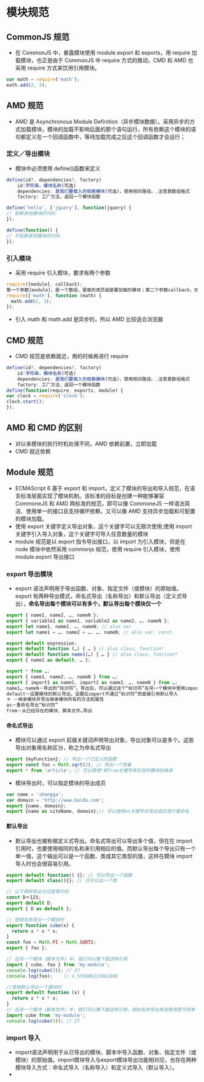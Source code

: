 # 模块规范

## CommonJS 规范

* 在 CommonJS 中，暴露模块使用 module.export 和 exports，用 require 加载模块，也正是由于 CommonJS 中 require 方式的推动，CMD 和 AMD 也采用 require 方式来饮用引用模块。

```js
var math = require('math');
math.add(2, 3);
```

## AMD 规范

* AMD 是 Asynchronous Module Definition（异步模块数据）。采用异步的方式加载模块，模块的加载不影响后面的那个语句运行，所有依赖这个模块的语句都定义在一个回调函数中，等待加载完成之后这个回调函数才会运行；

### 定义／导出模块

* 模块中必须使用 define()函数来定义

```js
define(id?, dependencies?, factory)
    id:字符串，模块名称(可选)
    dependencies: 是我们要载入的依赖模块(可选)，使用相对路径。,注意是数组格式
    factory: 工厂方法，返回一个模块函数

define('hello', ['jquery'], function(jquery) {
// 依赖其他模块的代码
});

define(function() {
// 不依赖其他模块的代码
});
```

### 引入模块

* 采用 require 引入模块，要求有两个参数

```js
require([module], callback);
第一个参数[module]，是一个数组，里面的成员就是要加载的模块；第二个参数callback，则是加载成功之后的回调函数。如果将前面的代码改写成AMD形式，就是下面这样
require(['math'], function (math) {
　math.add(2, 3);
});
```

* 引入 math 和 math.add 是异步的，所以 AMD 比较适合浏览器

## CMD 规范

* CMD 规范是依赖就近，用的时候再进行 require

```js
define(id?, dependencies?, factory)
    id:字符串，模块名称(可选)
    dependencies: 是我们要载入的依赖模块(可选)，使用相对路径。,注意是数组格式
    factory: 工厂方法，返回一个模块函数
define(function(require, exports, module) {
var clock = require('clock');
clock.start();
});
```

## AMD 和 CMD 的区别

* 对以来模块的执行时机处理不同，AMD 依赖前置，立即加载
* CMD 就近依赖

## Module 规范

* ECMAScript 6 基于 export 和 import，定义了模块的导出和导入规范，在语言标准层面实现了模块机制。该标准的目标是创建一种能够兼容 CommoneJS 和 AMD 两标准的规范，即可以像 CommoneJS 一样语法简洁、使用单一的接口且支持循环依赖，又可以像 AMD 支持异步加载和可配置的模块加载。
* 使用 export 关键字定义导出对象，这个关键字可以无限次使用;使用 import 关键字引入导入对象，这个关键字可导入任意数量的模块
* module 规范是以 export 指令导出接口，以 import 为引入模块，但是在 node 模块中依然采用 commonjs 规范，使用 require 引入模块，使用 module.export 导出接口

### export 导出模块

* export 语法声明用于导出函数、对象、指定文件（或模块）的原始值。export 有两种导出模式，命名式导出（名称导出）和默认导出（定义式导出），**命名导出每个模块可以有多个，默认导出每个模块仅一个**

```js
export { name1, name2, …, nameN };
export { variable1 as name1, variable2 as name2, …, nameN };
export let name1, name2, …, nameN; // also var
export let name1 = …, name2 = …, …, nameN; // also var, const

export default expression;
export default function (…) { … } // also class, function*
export default function name1(…) { … } // also class, function*
export { name1 as default, … };

export * from …;
export { name1, name2, …, nameN } from …;
export { import1 as name1, import2 as name2, …, nameN } from …;
name1… nameN－导出的“标识符”。导出后，可以通过这个“标识符”在另一个模块中使用import引用
default－设置模块的默认导出。设置后import不通过“标识符”而直接引用默认导入
＊ －继承模块并导出继承模块所有的方法和属性
as－重命名导出“标识符”
from－从已经存在的模块、脚本文件…导出
```

#### 命名式导出

* 模块可以通过 export 前缀关键词声明导出对象，导出对象可以是多个。这些导出对象用名称区分，称之为命名式导出

```js
export {myFunction}; // 导出一个已定义的函数
export const foo = Math.sqrt(2); // 导出一个常量
export * from 'article'; // 可以使用*和from关键字来实现的模块的继承
```

* 模块导出时，可以指定模块的导出成员

```js
var name = 'shangga';
var domain = 'http://www.baidu.com';
export {name, domain};
export {name as siteName, domain};// 可以使用as关键字对导出成员进行重命名
```

#### 默认导出

* 默认导出也被称做定义式导出。命名式导出可以导出多个值，但在在 import 引用时，也要使用相同的名称来引用相应的值。而默认导出每个导出只有一个单一值，这个输出可以是一个函数、类或其它类型的值，这样在模块 import 导入时也会很容易引用。

```js
export default function() {}; // 可以导出一个函数
export default class(){}; // 也可以出一个类

// 以下两种导出方式是等价的
const D＝123;
export default D;
export { D as default };

// 使用名称导出一个模块时
export function cube(x) {
  return x * x * x;
}
const foo = Math.PI + Math.SQRT2;
export { foo };

// 在另一个模块（脚本文件）中，我们可以像下面这样引用
import { cube, foo } from 'my-module';
console.log(cube(3)); // 27
console.log(foo);    // 4.555806215962888

//使用默认导出一个模块时
export default function (x) {
  return x * x * x;
}
// 在另一个模块（脚本文件）中，我们可以像下面这样引用，相对名称导出来说使用更为简单
import cube from 'my-module';
console.log(cube(3)); // 27
```

### import 导入
* import语法声明用于从已导出的模块、脚本中导入函数、对象、指定文件（或模块）的原始值。import模块导入与export模块导出功能相对应，也存在两种模块导入方式：命名式导入（名称导入）和定义式导入（默认导入）。
* 